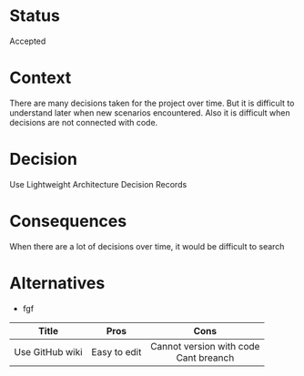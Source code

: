 # Status
Accepted

# Context
There are many decisions taken for the project over time. But it is difficult to understand later when new scenarios encountered. Also it is difficult when decisions are not connected with code.

# Decision
Use Lightweight Architecture Decision Records

# Consequences
When there are a lot of decisions over time, it would be difficult to search

# Alternatives
 + fgf

| Title         | Pros      | Cons |
|:-------------:|:-----------:|:-----:|
| Use GitHub wiki | Easy to edit | Cannot version with code <br/> Cant breanch |
